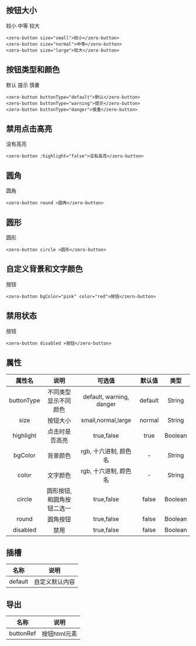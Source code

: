 
<script setup>
import zeroButton from "@/button/zeroButton.vue";
</script>
## 按钮大小
<zero-button size="small">较小</zero-button>
<zero-button size="normal">中等</zero-button>
<zero-button size="large">较大</zero-button>
```vue
<zero-button size="small">较小</zero-button>
<zero-button size="normal">中等</zero-button>
<zero-button size="large">较大</zero-button>
```
## 按钮类型和颜色
<zero-button buttonType="default">默认</zero-button>
<zero-button buttonType="warning">提示</zero-button>
<zero-button buttonType="danger">慎重</zero-button>
```vue
<zero-button buttonType="default">默认</zero-button>
<zero-button buttonType="warning">提示</zero-button>
<zero-button buttonType="danger">慎重</zero-button>
```
## 禁用点击高亮
<zero-button :highlight="false">没有高亮</zero-button>
```vue
<zero-button :highlight="false">没有高亮</zero-button>
```
## 圆角
<zero-button round >圆角</zero-button>
```vue
<zero-button round >圆角</zero-button>
```
## 圆形
<zero-button circle >圆形</zero-button>
```vue
<zero-button circle >圆形</zero-button>
```
## 自定义背景和文字颜色
<zero-button bgColor="pink" color="red">按钮</zero-button>
```vue
<zero-button bgColor="pink" color="red">按钮</zero-button>
```
## 禁用状态
<zero-button  disabled>按钮</zero-button>
```vue
<zero-button disabled >按钮</zero-button>
```
## 属性
|     属性名      |      说明       |           可选值            |   默认值   |   类型    |
|:------------:|:-------------:|:------------------------:|:-------:|:-------:|
|  buttonType  |  不同类型显示不同颜色   | default, warning, danger | default | String  |
|     size     |     按钮大小      |    small,normal,large    | normal  | String  |
|  highlight   |    点击时是否高亮    |        true,false        |  true   | Boolean |
|   bgColor    |     背景颜色      |      rgb, 十六进制, 颜色名      |    -    | String  |
|    color     |     文字颜色      |      rgb, 十六进制, 颜色名      |    -    | String  |
|  circle      | 圆形按钮,和圆角按钮二选一 |        true,false        |  false  | Boolean |
|    round     |     圆角按钮      |        true,false        |  false  | Boolean |
|   disabled   |      禁用       |        true,false        |  false  | Boolean |
## 插槽
| 名称 |    说明   |
|:-:|:-------:|
| default  | 自定义默认内容 |
## 导出
| 名称 |    说明    |
|:-:|:--------:|
| buttonRef  | 按钮html元素 |
